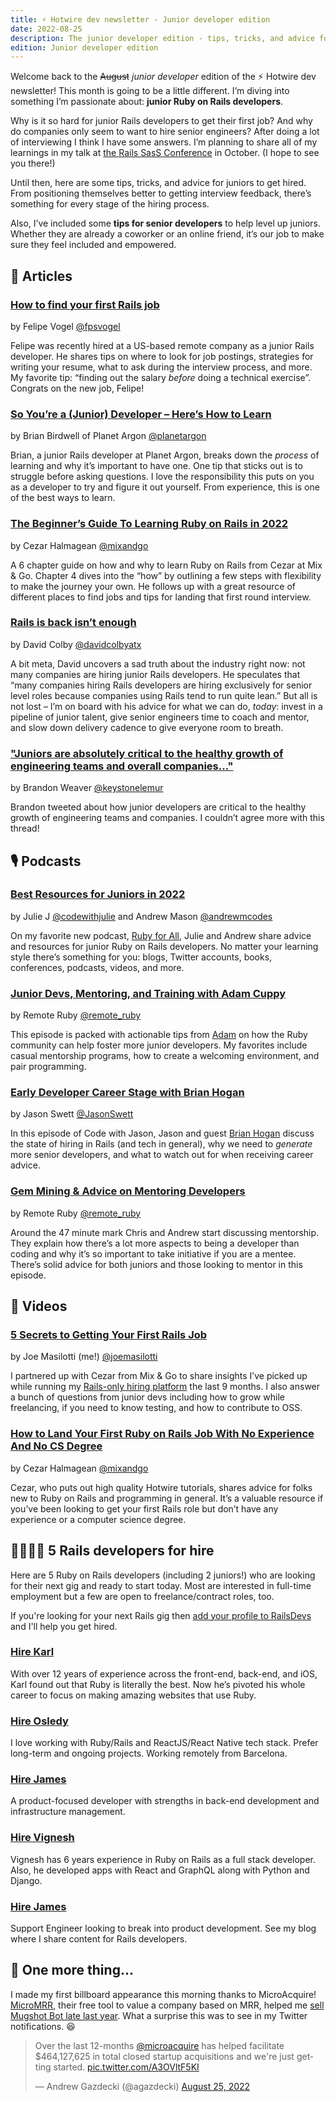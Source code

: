 ```yaml
---
title: ⚡️ Hotwire dev newsletter - Junior developer edition
date: 2022-08-25
description: The junior developer edition - tips, tricks, and advice for getting hired and how seniors can empower them.
edition: Junior developer edition
---
```


Welcome back to the ~~August~~ *junior developer* edition of the ⚡️ Hotwire dev newsletter! This month is going to be a little different. I’m diving into something I’m passionate about: **junior Ruby on Rails developers**.

Why is it so hard for junior Rails developers to get their first job? And why do companies only seem to want to hire senior engineers? After doing a lot of interviewing I think I have some answers. I’m planning to share all of my learnings in my talk at [the Rails SasS Conference](https://railssaas.com) in October. (I hope to see you there!)

Until then, here are some tips, tricks, and advice for juniors to get hired. From positioning themselves better to getting interview feedback, there’s something for every stage of the hiring process.

Also, I’ve included some **tips for senior developers** to help level up juniors. Whether they are already a coworker or an online friend, it’s our job to make sure they feel included and empowered.

## 📰 Articles

### [How to find your first Rails job](https://fpsvogel.com/posts/2022/how-to-find-ruby-rails-job)

by Felipe Vogel [@fpsvogel](https://twitter.com/fpsvogel)

Felipe was recently hired at a US-based remote company as a junior Rails developer. He shares tips on where to look for job postings, strategies for writing your resume, what to ask during the interview process, and more. My favorite tip: “finding out the salary *before* doing a technical exercise”. Congrats on the new job, Felipe!

### [So You’re a (Junior) Developer – Here’s How to Learn](https://blog.planetargon.com/entries/so-youre-a-junior-developer-heres-how-to-learn)

by Brian Birdwell of Planet Argon [@planetargon](https://twitter.com/planetargon)

Brian, a junior Rails developer at Planet Argon, breaks down the *process* of learning and why it’s important to have one. One tip that sticks out is to struggle before asking questions. I love the responsibility this puts on you as a developer to try and figure it out yourself. From experience, this is one of the best ways to learn.

### [The Beginner’s Guide To Learning Ruby on Rails in 2022](https://mixandgo.com/guide/learn-ruby-on-rails)

by Cezar Halmagean [@mixandgo](https://twitter.com/mixandgo)

A 6 chapter guide on how and why to learn Ruby on Rails from Cezar at Mix & Go. Chapter 4 dives into the “how” by outlining a few steps with flexibility to make the journey your own. He follows up with a great resource of different places to find jobs and tips for landing that first round interview.

### [Rails is back isn’t enough](https://www.colby.so/posts/rails-is-back-isnt-enough)

by David Colby [@davidcolbyatx](https://twitter.com/davidcolbyatx)

A bit meta, David uncovers a sad truth about the industry right now: not many companies are hiring junior Rails developers. He speculates that “many companies hiring Rails developers are hiring exclusively for senior level roles because companies using Rails tend to run quite lean.” But all is not lost – I’m on board with his advice for what we can do, *today*: invest in a pipeline of junior talent, give senior engineers time to coach and mentor, and slow down delivery cadence to give everyone room to breath.

### ["Juniors are absolutely critical to the healthy growth of engineering teams and overall companies..."](https://twitter.com/keystonelemur/status/1560857491776229376)

by Brandon Weaver [@keystonelemur](https://twitter.com/keystonelemur)

Brandon tweeted about how junior developers are critical to the healthy growth of engineering teams and companies. I couldn’t agree more with this thread!

## 🎙 Podcasts

### [Best Resources for Juniors in 2022](https://www.rubyforall.com/episodes/best-resources-for-juniors-in-2022)

by Julie J [@codewithjulie](https://twitter.com/codewithjulie) and Andrew Mason [@andrewmcodes](https://twitter.com/andrewmcodes)

On my favorite new podcast, [Ruby for All](https://www.rubyforall.com), Julie and Andrew share advice and resources for junior Ruby on Rails developers. No matter your learning style there’s something for you: blogs, Twitter accounts, books, conferences, podcasts, videos, and more.

### [Junior Devs, Mentoring, and Training with Adam Cuppy](https://remoteruby.com/190)

by Remote Ruby [@remote_ruby](https://twitter.com/remote_ruby)

This episode is packed with actionable tips from [Adam](https://twitter.com/adamcuppy) on how the Ruby community can help foster more junior developers. My favorites include casual mentorship programs, how to create a welcoming environment, and pair programming.

### [Early Developer Career Stage with Brian Hogan](https://www.codewithjason.com/podcast/11179354-159-early-developer-career-stage-with-brian-hogan/)

by Jason Swett [@JasonSwett](https://twitter.com/JasonSwett)

In this episode of Code with Jason, Jason and guest [Brian Hogan](https://twitter.com/bphogan) discuss the state of hiring in Rails (and tech in general), why we need to *generate* more senior developers, and what to watch out for when receiving career advice.

### [Gem Mining & Advice on Mentoring Developers](https://remoteruby.com/191)

by Remote Ruby [@remote_ruby](https://twitter.com/remote_ruby)

Around the 47 minute mark Chris and Andrew start discussing mentorship. They explain how there’s a lot more aspects to being a developer than coding and why it’s so important to take initiative if you are a mentee. There’s solid advice for both juniors and those looking to mentor in this episode.

## 🎥 Videos

### [5 Secrets to Getting Your First Rails Job](https://www.youtube.com/watch?v=UGWwrtj5k4M)

by Joe Masilotti (me!) [@joemasilotti](https://twitter.com/joemasilotti)

I partnered up with Cezar from Mix & Go to share insights I’ve picked up while running my [Rails-only hiring platform](https://railsdevs.com) the last 9 months. I also answer a bunch of questions from junior devs including how to grow while freelancing, if you need to know testing, and how to contribute to OSS.

### [How to Land Your First Ruby on Rails Job With No Experience And No CS Degree](https://www.youtube.com/watch?v=kG6w6kyAkN4)

by Cezar Halmagean [@mixandgo](https://twitter.com/mixandgo)

Cezar, who puts out high quality Hotwire tutorials, shares advice for folks new to Ruby on Rails and programming in general. It’s a valuable resource if you’ve been looking to get your first Rails role but don’t have any experience or a computer science degree.

## 👩‍💻👨‍💻 5 Rails developers for hire

Here are 5 Ruby on Rails developers (including 2 juniors!) who are looking for their next gig and ready to start today. Most are interested in full-time employment but a few are open to freelance/contract roles, too.

If you're looking for your next Rails gig then [add your profile to RailsDevs](https://railsdevs.com) and I'll help you get hired.

### [Hire Karl](https://railsdevs.com/developers/781)

With over 12 years of experience across the front-end, back-end, and iOS, Karl found out that Ruby is literally the best. Now he’s pivoted his whole career to focus on making amazing websites that use Ruby.

### [Hire Osledy](https://railsdevs.com/developers/803)

I love working with Ruby/Rails and ReactJS/React Native tech stack. Prefer long-term and ongoing projects. Working remotely from Barcelona.

### [Hire James](https://railsdevs.com/developers/19)

A product-focused developer with strengths in back-end development and infrastructure management.

### [Hire Vignesh](https://railsdevs.com/developers/338)

Vignesh has 6 years experience in Ruby on Rails as a full stack developer. Also, he developed apps with React and GraphQL along with Python and Django.

### [Hire James](https://railsdevs.com/developers/328)

Support Engineer looking to break into product development. See my blog where I share content for Rails developers.

## 👀 One more thing…

I made my first billboard appearance this morning thanks to MicroAcquire! [MicroMRR](https://micromrr.microacquire.com), their free tool to value a company based on MRR, helped me [sell Mugshot Bot late last year](). What a surprise this was to see in my Twitter notifications. 😆

<div class="flex justify-center">
  <blockquote class="twitter-tweet" data-dnt="true">
    <p lang="en" dir="ltr">
      Over the last 12-months <a href="https://twitter.com/microacquire?ref_src=twsrc%5Etfw">@microacquire</a> has helped facilitate $464,127,625 in total closed startup acquisitions and we&#39;re just getting started.
      <a href="https://t.co/A3OVltF5KI">pic.twitter.com/A3OVltF5KI</a>
    </p>
    &mdash; Andrew Gazdecki (@agazdecki)
    <a href="https://twitter.com/agazdecki/status/1562789924172021760?ref_src=twsrc%5Etfw">August 25, 2022</a>
  </blockquote>
  <script async src="https://platform.twitter.com/widgets.js" charset="utf-8"></script>
</div>
